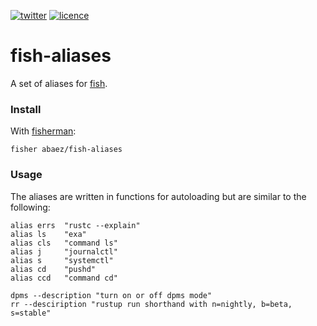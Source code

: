 [![twitter][1i]][1p]
[![licence][2i]][2p]

# fish-aliases

A set of aliases for [fish].

### Install

With [fisherman]:

``` fish
fisher abaez/fish-aliases
```

### Usage
The aliases are written in functions for autoloading but are similar to the following:

``` fish
alias errs  "rustc --explain"
alias ls    "exa"
alias cls   "command ls"
alias j     "journalctl"
alias s     "systemctl"
alias cd    "pushd"
alias ccd   "command cd"

dpms --description "turn on or off dpms mode"
rr --desciription "rustup run shorthand with n=nightly, b=beta, s=stable"
```

[1i]: https://img.shields.io/badge/twitter-a_baez-blue.svg
[1p]: https://twitter.com/a_baez
[2i]: https://img.shields.io/badge/licence-MIT-green.svg
[2p]: LICENSE
[fisherman]: http://github.com/fisherman/fisherman
[fish]: http://fishshell.com/
